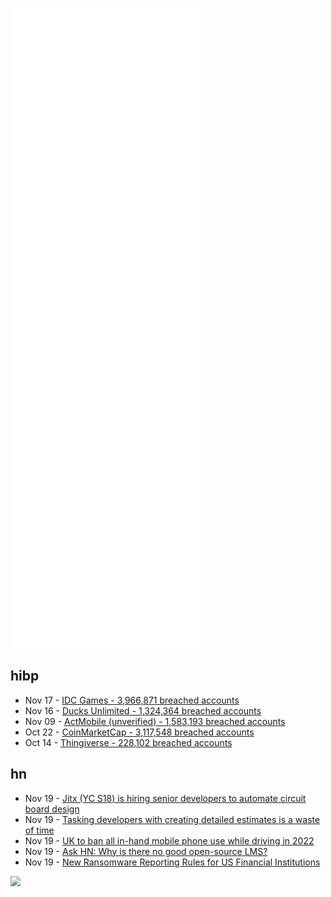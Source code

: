 ![Metrics](https://raw.githubusercontent.com/phixion/phixion/master/metrics.svg)

## hibp

<!--
for https://github.com/phixion/phixion/blob/main/.github/workflows/feeds.yml
-->
<!--START_SECTION:haveibeenpwnd-->
- Nov 17 - [IDC Games - 3,966,871 breached accounts](https://haveibeenpwned.com/PwnedWebsites#IDCGames)
- Nov 16 - [Ducks Unlimited - 1,324,364 breached accounts](https://haveibeenpwned.com/PwnedWebsites#DucksUnlimited)
- Nov 09 - [ActMobile (unverified) - 1,583,193 breached accounts](https://haveibeenpwned.com/PwnedWebsites#ActMobile)
- Oct 22 - [CoinMarketCap - 3,117,548 breached accounts](https://haveibeenpwned.com/PwnedWebsites#CoinMarketCap)
- Oct 14 - [Thingiverse - 228,102 breached accounts](https://haveibeenpwned.com/PwnedWebsites#Thingiverse)
<!--END_SECTION:haveibeenpwnd-->

## hn

<!--
for https://github.com/phixion/phixion/blob/main/.github/workflows/feeds.yml
-->
<!--START_SECTION:hn-->
- Nov 19 - [Jitx (YC S18) is hiring senior developers to automate circuit board design](https://jobs.lever.co/jitxinc/6241d90f-03a1-40d0-8703-63c92fac5846)
- Nov 19 - [Tasking developers with creating detailed estimates is a waste of time](https://iism.org/article/is-tasking-developers-with-creating-detailed-estimates-a-waste-of-company-money-42)
- Nov 19 - [UK to ban all in-hand mobile phone use while driving in 2022](https://www.theguardian.com/world/2021/nov/19/uk-drivers-face-200-fines-in-mobile-phone-clampdown)
- Nov 19 - [Ask HN: Why is there no good open-source LMS?](https://news.ycombinator.com/item?id=29275470)
- Nov 19 - [New Ransomware Reporting Rules for US Financial Institutions](https://www.cpomagazine.com/cyber-security/new-ransomware-reporting-rules-for-us-financial-institutions-proposed-bill-would-require-government-permission-for-payments-over-100000/)
<!--END_SECTION:hn-->

<!--
for https://yhype.me
-->
![](https://hit.yhype.me/github/profile?user_id=13013670)

